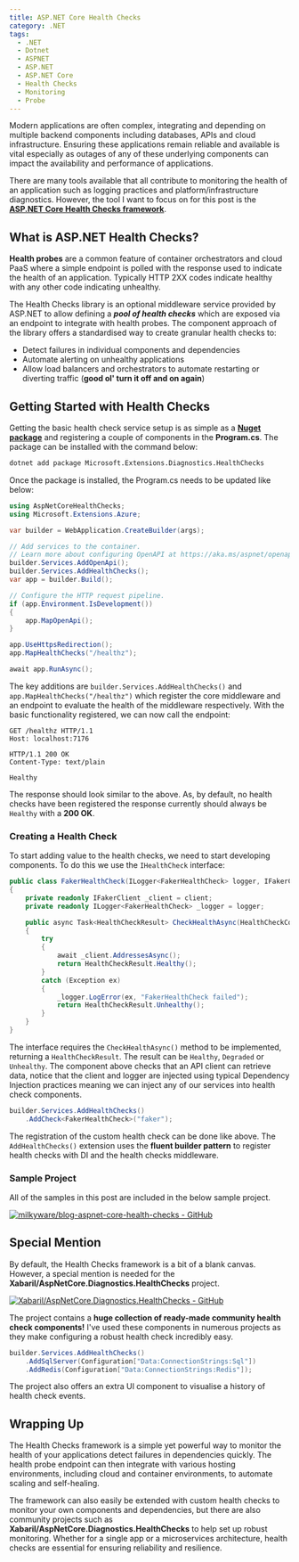 ```yaml
---
title: ASP.NET Core Health Checks
category: .NET
tags:
  - .NET
  - Dotnet
  - ASPNET
  - ASP.NET
  - ASP.NET Core
  - Health Checks
  - Monitoring
  - Probe
---
```


Modern applications are often complex, integrating and depending on multiple backend components including databases, APIs and cloud infrastructure. Ensuring these applications remain reliable and available is vital especially as outages of any of these underlying components can impact the availability and performance of applications.

There are many tools available that all contribute to monitoring the health of an application such as logging practices and platform/infrastructure diagnostics. However, the tool I want to focus on for this post is the **[ASP.NET Core Health Checks framework](https://learn.microsoft.com/en-us/aspnet/core/host-and-deploy/health-checks)**.

## What is ASP.NET Health Checks?

**Health probes** are a common feature of container orchestrators and cloud PaaS where a simple endpoint is polled with the response used to indicate the health of an application. Typically HTTP 2XX codes indicate healthy with any other code indicating unhealthy.

The Health Checks library is an optional middleware service provided by ASP.NET to allow defining a ***pool of health checks*** which are exposed via an endpoint to integrate with health probes. The component approach of the library offers a standardised way to create granular health checks to:

- Detect failures in individual components and dependencies
- Automate alerting on unhealthy applications
- Allow load balancers and orchestrators to automate restarting or diverting traffic (**good ol' turn it off and on again**)

## Getting Started with Health Checks

Getting the basic health check service setup is as simple as a **[Nuget package](https://www.nuget.org/packages?q=Microsoft.Extensions.Diagnostics.HealthChecks)** and registering a couple of components in the **Program.cs**. The package can be installed with the command below:

``` bash
dotnet add package Microsoft.Extensions.Diagnostics.HealthChecks
```

Once the package is installed, the Program.cs needs to be updated like below:

``` cs
using AspNetCoreHealthChecks;
using Microsoft.Extensions.Azure;

var builder = WebApplication.CreateBuilder(args);

// Add services to the container.
// Learn more about configuring OpenAPI at https://aka.ms/aspnet/openapi
builder.Services.AddOpenApi();
builder.Services.AddHealthChecks();
var app = builder.Build();

// Configure the HTTP request pipeline.
if (app.Environment.IsDevelopment())
{
    app.MapOpenApi();
}

app.UseHttpsRedirection();
app.MapHealthChecks("/healthz");

await app.RunAsync();
```

The key additions are `builder.Services.AddHealthChecks()` and `app.MapHealthChecks("/healthz")` which register the core middleware and an endpoint to evaluate the health of the middleware respectively. With the basic functionality registered, we can now call the endpoint:

``` http
GET /healthz HTTP/1.1
Host: localhost:7176

HTTP/1.1 200 OK
Content-Type: text/plain

Healthy
```

The response should look similar to the above. As, by default, no health checks have been registered the response currently should always be `Healthy` with a **200 OK**.

### Creating a Health Check

To start adding value to the health checks, we need to start developing components. To do this we use the `IHealthCheck` interface:

``` cs
public class FakerHealthCheck(ILogger<FakerHealthCheck> logger, IFakerClient client) : IHealthCheck
{
    private readonly IFakerClient _client = client;
    private readonly ILogger<FakerHealthCheck> _logger = logger;

    public async Task<HealthCheckResult> CheckHealthAsync(HealthCheckContext context, CancellationToken cancellationToken = default)
    {
        try
        {
            await _client.AddressesAsync();
            return HealthCheckResult.Healthy();
        }
        catch (Exception ex)
        {
            _logger.LogError(ex, "FakerHealthCheck failed");
            return HealthCheckResult.Unhealthy();
        }
    }
}
```

The interface requires the `CheckHealthAsync()` method to be implemented, returning a `HealthCheckResult`. The result can be `Healthy`, `Degraded` or `Unhealthy`. The component above checks that an API client can retrieve data, notice that the client and logger are injected using typical Dependency Injection practices meaning we can inject any of our services into health check components.

``` cs
builder.Services.AddHealthChecks()
    .AddCheck<FakerHealthCheck>("faker");
```

The registration of the custom health check can be done like above. The `AddHealthChecks()` extension uses the **fluent builder pattern** to register health checks with DI and the health checks middleware.

### Sample Project

All of the samples in this post are included in the below sample project.

[![milkyware/blog-aspnet-core-health-checks - GitHub](https://gh-card.dev/repos/milkyware/blog-aspnet-core-health-checks.svg)](https://github.com/milkyware/blog-aspnet-core-health-checks)

## Special Mention

By default, the Health Checks framework is a bit of a blank canvas. However, a special mention is needed for the **Xabaril/AspNetCore.Diagnostics.HealthChecks** project.

[![Xabaril/AspNetCore.Diagnostics.HealthChecks - GitHub](https://gh-card.dev/repos/Xabaril/AspNetCore.Diagnostics.HealthChecks.svg)](https://github.com/Xabaril/AspNetCore.Diagnostics.HealthChecks)

The project contains a **huge collection of ready-made community health check components!** I've used these components in numerous projects as they make configuring a robust health check incredibly easy.

``` cs
builder.Services.AddHealthChecks()
    .AddSqlServer(Configuration["Data:ConnectionStrings:Sql"])
    .AddRedis(Configuration["Data:ConnectionStrings:Redis"]);
```

The project also offers an extra UI component to visualise a history of health check events.

## Wrapping Up

The Health Checks framework is a simple yet powerful way to monitor the health of your applications detect failures in dependencies quickly. The health probe endpoint can then integrate with various hosting environments, including cloud and container environments, to automate scaling and self-healing.

The framework can also easily be extended with custom health checks to monitor your own components and dependencies, but there are also community projects such as **Xabaril/AspNetCore.Diagnostics.HealthChecks** to help set up robust monitoring. Whether for a single app or a microservices architecture, health checks are essential for ensuring reliability and resilience.
